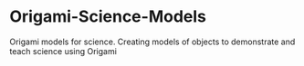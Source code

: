 # Origami-Science-Models

Origami models for science. 
Creating models of objects to demonstrate and teach science using Origami
